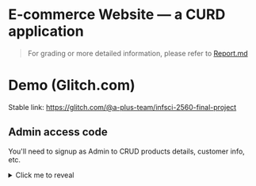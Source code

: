 # E-commerce Website — a CURD application

> For grading or more detailed information, please refer to [Report.md](Report.md)

# Demo (Glitch.com)

Stable link: https://glitch.com/@a-plus-team/infsci-2560-final-project

## Admin access code

You'll need to signup as Admin to CRUD products details, customer info, etc.

<details>
  <summary>Click me to reveal</summary>

    infsci2560

</details>
